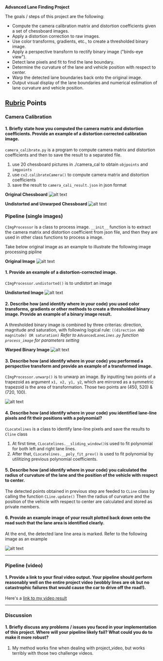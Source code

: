 **Advanced Lane Finding Project**

The goals / steps of this project are the following:

* Compute the camera calibration matrix and distortion coefficients given a set of chessboard images.
* Apply a distortion correction to raw images.
* Use color transforms, gradients, etc., to create a thresholded binary image.
* Apply a perspective transform to rectify binary image ("birds-eye view").
* Detect lane pixels and fit to find the lane boundary.
* Determine the curvature of the lane and vehicle position with respect to center.
* Warp the detected lane boundaries back onto the original image.
* Output visual display of the lane boundaries and numerical estimation of lane curvature and vehicle position.

[//]: # (Image References)

[image1]: ./camera_cal/calibration1.jpg "Undistorted Chessboard"
[image2]: ./output_images/calibrated_chessboard.jpg "Calibrated Chessboard"
[image3]: ./output_images/original.jpg "Original"
[image4]: ./output_images/undistorted.jpg "Undistorted"
[image5]: ./output_images/warped_binary.jpg "Warped Binary Example"
[image6]: ./output_images/unwarped_binary.jpg "Unwarped Binary Example"
[image7]: ./output_images/final_result.jpg "Final Result"

[video1]: ./output_images/project_video.mp4 "Project Video"

## [Rubric](https://review.udacity.com/#!/rubrics/571/view) Points

### Camera Calibration

#### 1. Briefly state how you computed the camera matrix and distortion coefficients. Provide an example of a distortion corrected calibration image.

`camera_calibrate.py` is a program to compute camera matrix and distortion coefficients and then to save the result to a separated file.
1. use 20 chessboard pictures in ./camera_cal to obtain `objpoints` and `imgpoints`
2. use `cv2.calibrateCamera()` to compute camera matrix and distortion coefficients
3. save the result to `camera_cali_result.json` in json format

**Original Chessboard**
![alt text][image1]

**Undistorted and Unwarped Chessboard**
![alt text][image2]

### Pipeline (single images)

`CImgProcessor` is a class to process image. 
`__init__` function is to extract the camera matrix and distortion coefficient from json file, and then they are used in other class functions to process a image.

Take below original image as an example to illustrate the following image processing pipline

**Original Image**
![alt text][image3]

#### 1. Provide an example of a distortion-corrected image.

`CImgProcessor.undistorted()` is to undistort an image

**Undistorted Image**
![alt text][image4]

#### 2. Describe how (and identify where in your code) you used color transforms, gradients or other methods to create a thresholded binary image.  Provide an example of a binary image result.

A thresholded binary image is combined by three criterias: direction, magnitude and saturation, with following logical rule:
`((direction AND magnitude) OR saturation)`
*Refer to `AdvancedLaneLines.py` function `process_image` for parameters setting*

**Warped Binary Image**
![alt text][image5]

#### 3. Describe how (and identify where in your code) you performed a perspective transform and provide an example of a transformed image.

`CImgProcessor.unwarp()` is to unwarp an image.
By inputting two points of a trapezoid as argument `x1, x2, y1, y2`, which are mirrored as a symmetric trapezoid is the area of transformation.
Those two points are (450, 520) & (720, 100).

![alt text][image6]

#### 4. Describe how (and identify where in your code) you identified lane-line pixels and fit their positions with a polynomial?

`CLocatelines` is a class to identify lane-line pixels and save the results to `Cline` class
1. At first time, `CLocatelines.__sliding_window()`is used to fit polynomial for both left and right lane lines.
2. After that, `CLocatelines.__poly_fit_prev()` is used to fit polynomial by utilitizing previous polynomial coefficients.

#### 5. Describe how (and identify where in your code) you calculated the radius of curvature of the lane and the position of the vehicle with respect to center.

The detected points obtained in previous step are feeded to `CLine` class by calling the function `CLine.update()`
Then the radius of curvature and the position of the vehicle with respect to center are calculated and stored as private members.

#### 6. Provide an example image of your result plotted back down onto the road such that the lane area is identified clearly.

At the end, the detected lane line area is marked. Refer to the following image as an example

![alt text][image7]

---

### Pipeline (video)

#### 1. Provide a link to your final video output. Your pipeline should perform reasonably well on the entire project video (wobbly lines are ok but no catastrophic failures that would cause the car to drive off the road!).

Here's a [link to my video result][video1]

---

### Discussion

#### 1. Briefly discuss any problems / issues you faced in your implementation of this project.  Where will your pipeline likely fail?  What could you do to make it more robust?

1. My method works fine when dealing with project_video, but works terribly with those two challenge videos.
